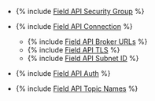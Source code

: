 * {% include [Field API Security Group](../../fields/common/api/security-groups.md) %}

* {% include [Field API Connection](../../fields/kafka/api/connection-on-premise.md) %}

    * {% include [Field API Broker URLs](../../fields/kafka/api/connection-on-premise-broker.md) %}
    * {% include [Field API TLS](../../fields/kafka/api/connection-on-premise-tls.md) %}
    * {% include [Field API Subnet ID](../../fields/kafka/api/connection-on-premise-subnet.md) %}

* {% include [Field API Auth](../../fields/kafka/api/auth.md) %}

* {% include [Field API Topic Names](../../fields/kafka/api/topic-names.md) %}
